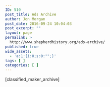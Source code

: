 ```yaml
---
ID: 510
post_title: Ads Archive
author: Jon Morgan
post_date: 2016-09-24 10:04:03
post_excerpt: ""
layout: page
permalink: >
  http://www.shepherdhistory.org/ads-archive/
published: true
wide_assets:
  - 'a:1:{i:0;s:0:"";}'
tags: [ ]
categories: [ ]
---
```

[classified_maker_archive]